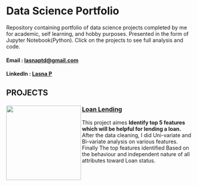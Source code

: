 # Data Science Portfolio
Repository containing portfolio of data science projects completed by me for academic, self learning, and hobby purposes. Presented in the form of Jupyter Notebook(Python). Click on the projects to see full analysis and code.
#### Email    : lasnaptd@gmail.com
#### LinkedIn : [Lasna P](https://www.linkedin.com/in/lasnausman/)

## PROJECTS
### [Loan Lending](https://github.com/lasnausman/Portfolio/tree/master/Loan%20Lending%20case%20study-%20Analysis)<img src="https://th.bing.com/th/id/OIP.tMlgFbyyA7524W0O8llNTgHaFf?pid=Api&rs=1" width="200" ALIGN="left"/> 
This project aimes **Identify top 5 features which will be helpful for lending a loan.** After the data cleaning, I did Uni-variate and Bi-variate analysis on various features. Finally The top features identified Based on the behaviour and independent nature of all attributes toward Loan status.

